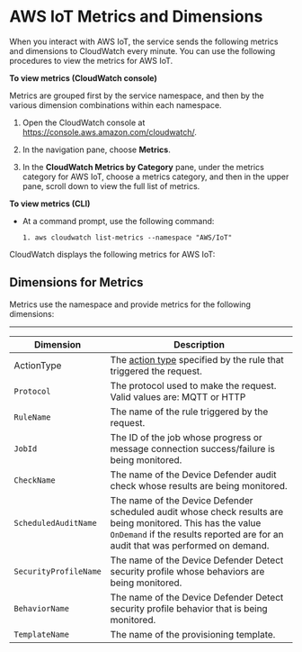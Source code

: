 # AWS IoT Metrics and Dimensions<a name="metrics_dimensions"></a>

When you interact with AWS IoT, the service sends the following metrics and dimensions to CloudWatch every minute\. You can use the following procedures to view the metrics for AWS IoT\.

**To view metrics \(CloudWatch console\)**

Metrics are grouped first by the service namespace, and then by the various dimension combinations within each namespace\.

1. Open the CloudWatch console at [https://console\.aws\.amazon\.com/cloudwatch/](https://console.aws.amazon.com/cloudwatch/)\.

1. In the navigation pane, choose **Metrics**\.

1. In the **CloudWatch Metrics by Category** pane, under the metrics category for AWS IoT, choose a metrics category, and then in the upper pane, scroll down to view the full list of metrics\.

**To view metrics \(CLI\)**
+ At a command prompt, use the following command:

  ```
  1. aws cloudwatch list-metrics --namespace "AWS/IoT"
  ```

CloudWatch displays the following metrics for AWS IoT:

## Dimensions for Metrics<a name="aws-iot-metricdimensions"></a>

Metrics use the namespace and provide metrics for the following dimensions:


****  

| Dimension | Description | 
| --- | --- | 
| ActionType |  The [action type](https://docs.aws.amazon.com/iot/latest/developerguide/iot-rule-actions.html) specified by the rule that triggered the request\.  | 
|  `Protocol`  |  The protocol used to make the request\. Valid values are: MQTT or HTTP  | 
|  `RuleName`  |  The name of the rule triggered by the request\.  | 
|  `JobId`  |  The ID of the job whose progress or message connection success/failure is being monitored\.  | 
|  `CheckName`  |  The name of the Device Defender audit check whose results are being monitored\.  | 
|  `ScheduledAuditName`  |  The name of the Device Defender scheduled audit whose check results are being monitored\. This has the value `OnDemand` if the results reported are for an audit that was performed on demand\.  | 
|  `SecurityProfileName`  |  The name of the Device Defender Detect security profile whose behaviors are being monitored\.  | 
|  `BehaviorName`  |  The name of the Device Defender Detect security profile behavior that is being monitored\.  | 
|  `TemplateName`  |  The name of the provisioning template\.  | 
